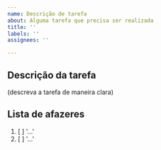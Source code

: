 ```yaml
---
name: Descrição de tarefa
about: Alguma tarefa que precisa ser realizada
title: ''
labels: ''
assignees: ''

---
```


## Descrição da tarefa
(descreva a tarefa de maneira clara)

## Lista de afazeres
1. [ ] '...'
2. [ ] '...'
